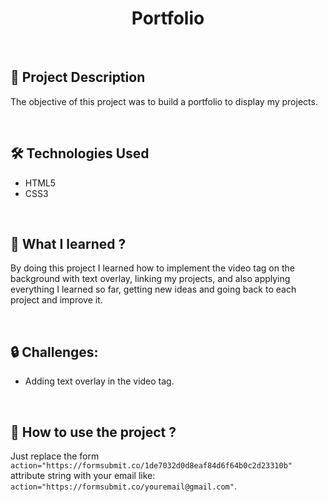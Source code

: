<h1 align="center">Portfolio</h1>

<br>

<h2>📖 Project Description</h2>

The objective of this project was to build a portfolio to display my projects.

<br>

<h2>🛠 Technologies Used</h2>

- HTML5
- CSS3

<br>

<h2>🧠 What I learned ?</h2>

By doing this project I learned how to implement the video tag on the background with text overlay, linking my projects, and also applying everything I learned so far, getting new ideas and going back to each project and improve it.

<br>

<h2>🔒 Challenges:</h2>

- Adding text overlay in the video tag.

<br>

<h2>📑 How to use the project ?</h2>

Just replace the form ```action="https://formsubmit.co/1de7032d0d8eaf84d6f64b0c2d23310b"``` attribute string with your email like: ```action="https://formsubmit.co/youremail@gmail.com"```.